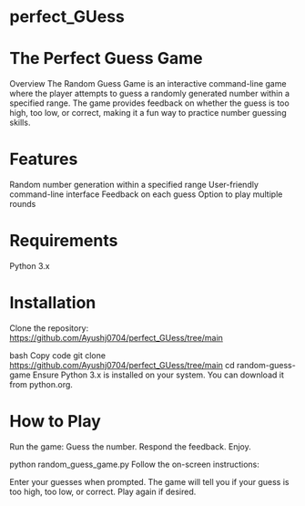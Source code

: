 # perfect_GUess
# The Perfect Guess Game
Overview
The Random Guess Game is an interactive command-line game where the player attempts to guess a randomly generated number within a specified range. The game provides feedback on whether the guess is too high, too low, or correct, making it a fun way to practice number guessing skills.

# Features
Random number generation within a specified range
User-friendly command-line interface
Feedback on each guess
Option to play multiple rounds
# Requirements
Python 3.x

# Installation
Clone the repository: https://github.com/Ayushj0704/perfect_GUess/tree/main

bash
Copy code
git clone https://github.com/Ayushj0704/perfect_GUess/tree/main
cd random-guess-game
Ensure Python 3.x is installed on your system. You can download it from python.org.

# How to Play
Run the game:
Guess the number.
Respond the feedback.
Enjoy.


python random_guess_game.py
Follow the on-screen instructions:

Enter your guesses when prompted.
The game will tell you if your guess is too high, too low, or correct.
Play again if desired.
